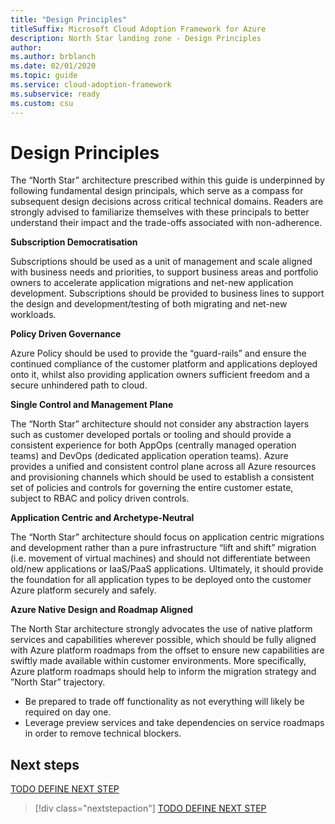 ```yaml
---
title: "Design Principles"
titleSuffix: Microsoft Cloud Adoption Framework for Azure
description: North Star landing zone - Design Principles
author: 
ms.author: brblanch
ms.date: 02/01/2020
ms.topic: guide
ms.service: cloud-adoption-framework
ms.subservice: ready
ms.custom: csu
---
```



# Design Principles

The “North Star” architecture prescribed within this guide is underpinned by following fundamental design principals, which serve as a compass for subsequent design decisions across critical technical domains. Readers are strongly advised to familiarize themselves with these principals to better understand their impact and the trade-offs associated with non-adherence.

**Subscription Democratisation**

Subscriptions should be used as a unit of management and scale aligned with business needs and priorities, to support business areas and portfolio owners to accelerate application migrations and net-new application development. Subscriptions should be provided to business lines to support the design and development/testing of both migrating and net-new workloads.

**Policy Driven Governance**

Azure Policy should be used to provide the “guard-rails” and ensure the continued compliance of the customer platform and applications deployed onto it, whilst also providing application owners sufficient freedom and a secure unhindered path to cloud.

**Single Control and Management Plane**

The “North Star” architecture should not consider any abstraction layers such as customer developed portals or tooling and should provide a consistent experience for both AppOps (centrally managed operation teams) and DevOps (dedicated application operation teams). Azure provides a unified and consistent control plane across all Azure resources and provisioning channels which should be used to establish a consistent set of policies and controls for governing the entire customer estate, subject to RBAC and policy driven controls.

**Application Centric and Archetype-Neutral**

The “North Star” architecture should focus on application centric migrations and development rather than a pure infrastructure “lift and shift” migration (i.e. movement of virtual machines) and should not differentiate between old/new applications or IaaS/PaaS applications. Ultimately, it should provide the foundation for all application types to be deployed onto the customer Azure platform securely and safely.

**Azure Native Design and Roadmap Aligned**

The North Star architecture strongly advocates the use of native platform services and capabilities wherever possible, which should be fully aligned with Azure platform roadmaps from the offset to ensure new capabilities are swiftly made available within customer environments. More specifically, Azure platform roadmaps should help to inform the migration strategy and ”North Star” trajectory.

- Be prepared to trade off functionality as not everything will likely be required on day one.
- Leverage preview services and take dependencies on service roadmaps in order to remove technical blockers.

## Next steps

[TODO DEFINE NEXT STEP](./index.md)

> [!div class="nextstepaction"]
> [TODO DEFINE NEXT STEP](./index.md)